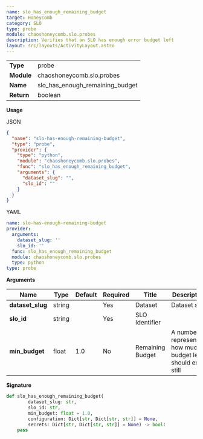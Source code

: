 ```yaml
---
name: slo_has_enough_remaining_budget
target: Honeycomb
category: SLO
type: probe
module: chaoshoneycomb.slo.probes
description: Verifies that an SLO has enough error budget left
layout: src/layouts/ActivityLayout.astro
---
```


|            |                 |
| ---------- | --------------- |
| **Type**   | probe          |
| **Module** | chaoshoneycomb.slo.probes |
| **Name**   | slo_has_enough_remaining_budget      |
| **Return** | boolean            |

**Usage**

JSON

```json
{
  "name": "slo-has-enough-remaining-budget",
  "type": "probe",
  "provider": {
    "type": "python",
    "module": "chaoshoneycomb.slo.probes",
    "func": "slo_has_enough_remaining_budget",
    "arguments": {
      "dataset_slug": "",
      "slo_id": ""
    }
  }
}
```

YAML

```yaml
name: slo-has-enough-remaining-budget
provider:
  arguments:
    dataset_slug: ''
    slo_id: ''
  func: slo_has_enough_remaining_budget
  module: chaoshoneycomb.slo.probes
  type: python
type: probe
```

**Arguments**

| Name           | Type    | Default | Required | Title  | Description                        |
| -------------- | ------- | ------- | -------- | ------ | ---------------------------------- |
| **dataset_slug** | string  |     | Yes       | Dataset | Dataset slug |
| **slo_id**        | string |        | Yes       | SLO Identifier    |      |
| **min_budget**   | float  | 1.0    | No       | Remaining Budget | A number representing how much budget left should exist still     |

**Signature**

```python
def slo_has_enough_remaining_budget(
        dataset_slug: str,
        slo_id: str,
        min_budget: float = 1.0,
        configuration: Dict[str, Dict[str, str]] = None,
        secrets: Dict[str, Dict[str, str]] = None) -> bool:
    pass
```
